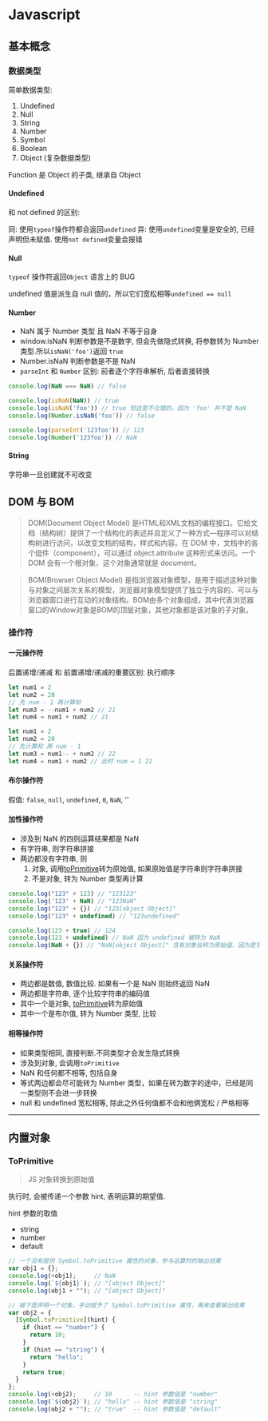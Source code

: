 # Javascript

## 基本概念

### 数据类型

简单数据类型:

1. Undefined
2. Null
3. String
4. Number
5. Symbol
6. Boolean
7. Object (复杂数据类型)

Function 是 Object 的子类, 继承自 Object

#### Undefined

和 not defined 的区别:

同: 使用`typeof`操作符都会返回`undefined`
异: 使用`undefined`变量是安全的, 已经声明但未赋值. 使用`not defined`变量会报错

#### Null

`typeof` 操作符返回`Object` 语言上的 BUG

undefined 值是派生自 null 值的，所以它们宽松相等`undefined == null`

#### Number

- NaN 属于 Number 类型 且 NaN 不等于自身
- window.isNaN 判断参数是不是数字, 但会先做隐式转换, 将参数转为 Number 类型.所以`isNaN('foo')`返回 `true`
- Number.isNaN 判断参数是不是 NaN
- `parseInt` 和 `Number` 区别: 前者逐个字符串解析, 后者直接转换

```js
console.log(NaN === NaN) // false

console.log(isNaN(NaN)) // true
console.log(isNaN('foo')) // true 但这是不合理的，因为 'foo' 并不是 NaN
console.log(Number.isNaN('foo')) // false

console.log(parseInt('123foo')) // 123
console.log(Number('123foo')) // NaN
```

#### String

字符串一旦创建就不可改变

## DOM 与 BOM

> DOM(Document Object Model) 是HTML和XML文档的编程接口。它给文档（结构树）提供了一个结构化的表述并且定义了一种方式—程序可以对结构树进行访问，以改变文档的结构，样式和内容。在 DOM 中，文档中的各个组件（component），可以通过 object.attribute 这种形式来访问。一个 DOM 会有一个根对象，这个对象通常就是 document。

> BOM(Browser Object Model) 是指浏览器对象模型，是用于描述这种对象与对象之间层次关系的模型，浏览器对象模型提供了独立于内容的、可以与浏览器窗口进行互动的对象结构。BOM由多个对象组成，其中代表浏览器窗口的Window对象是BOM的顶层对象，其他对象都是该对象的子对象。

### 操作符

#### 一元操作符

后置递增/递减 和 前置递增/递减的重要区别: 执行顺序

```js
let num1 = 2
let num2 = 20
// 先 num - 1 再计算和
let num3 = --num1 + num2 // 21
let num4 = num1 + num2 // 21

let num1 = 2
let num2 = 20
// 先计算和 再 num - 1
let num3 = num1-- + num2 // 22
let num4 = num1 + num2 // 此时 num = 1 21
```

#### 布尔操作符

假值: `false`, `null`, `undefined`, `0`, `NaN`, ''

#### 加性操作符

- 涉及到 NaN 的四则运算结果都是 NaN
- 有字符串, 则字符串拼接
- 两边都没有字符串, 则
  1. 对象, 调用[toPrimitive](###ToPrimitive)转为原始值, 如果原始值是字符串则字符串拼接
  2. 不是对象, 转为 Number 类型再计算

```js
console.log("123" + 123) // "123123"
console.log('123' + NaN) // "123NaN"
console.log("123" + {}) // "123[object Object]"
console.log("123" + undefined) // "123undefined"

console.log(123 + true) // 124
console.log(123 + undefined) // NaN 因为 undefined 被转为 NaN
console.log(NaN + {}) // "NaN[object Object]" 含有对象会转为原始值，因为是字符串所以视为拼接
```

#### 关系操作符

- 两边都是数值, 数值比较. 如果有一个是 NaN 则始终返回 NaN
- 两边都是字符串, 逐个比较字符串的编码值
- 其中一个是对象, [toPrimitive](###ToPrimitive)转为原始值
- 其中一个是布尔值, 转为 Number 类型, 比较

#### 相等操作符

- 如果类型相同, 直接判断.不同类型才会发生隐式转换
- 涉及到对象, 会调用`toPrimitive`
- NaN 和任何都不相等, 包括自身
- 等式两边都会尽可能转为 Number 类型，如果在转为数字的途中，已经是同一类型则不会进一步转换
- null 和 undefined 宽松相等, 除此之外任何值都不会和他俩宽松 / 严格相等

------

## 内置对象

### ToPrimitive

> JS 对象转换到原始值

执行时, 会被传递一个参数 hint, 表明运算的期望值.

hint 参数的取值

- string
- number
- default

```js
// 一个没有提供 Symbol.toPrimitive 属性的对象，参与运算时的输出结果
var obj1 = {};
console.log(+obj1);     // NaN
console.log(`${obj1}`); // "[object Object]"
console.log(obj1 + ""); // "[object Object]"

// 接下面声明一个对象，手动赋予了 Symbol.toPrimitive 属性，再来查看输出结果
var obj2 = {
  [Symbol.toPrimitive](hint) {
    if (hint == "number") {
      return 10;
    }
    if (hint == "string") {
      return "hello";
    }
    return true;
  }
};
console.log(+obj2);     // 10      -- hint 参数值是 "number"
console.log(`${obj2}`); // "hello" -- hint 参数值是 "string"
console.log(obj2 + ""); // "true"  -- hint 参数值是 "default"
```

